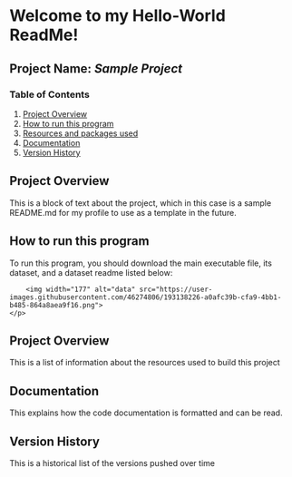 # Welcome to my Hello-World ReadMe!


## **Project Name:** *Sample Project*
### Table of Contents

1. <a href="#Overview">Project Overview</a>
2. <a href="#Run">How to run this program</a>
3. <a href="#Resources">Resources and packages used</a>
4. <a href="#Documentation">Documentation</a>
5. <a href="#Version">Version History</a>

<div id="Overview">
	<h2>Project Overview</h2>
	<p>
		This is a block of text about the project, which in this case is a sample README.md for my profile to use as a template in the future.
	</p>
</div>

<div id="Run">
	<h2>How to run this program</h2>
	<p>
		To run this program, you should download the main executable file, its dataset, and a dataset readme listed below:
		
		<img width="177" alt="data" src="https://user-images.githubusercontent.com/46274806/193138226-a0afc39b-cfa9-4bb1-b485-864a8aea9f16.png">
	</p>
</div>

<div id="Resources">
	<h2>Project Overview</h2>
	<p>
		This is a list of information about the resources used to build this project
	</p>
</div>

<div id="Documentation">
	<h2>Documentation</h2>
	<p>
		This explains how the code documentation is formatted and can be read.
	</p>
</div>

<div id="Version">
	<h2>Version History</h2>
	<p>
		This is a historical list of the versions pushed over time
	</p>
</div>
